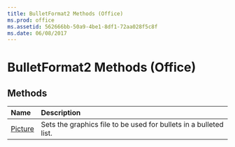 ```yaml
---
title: BulletFormat2 Methods (Office)
ms.prod: office
ms.assetid: 562666bb-50a9-4be1-8df1-72aa028f5c8f
ms.date: 06/08/2017
---
```



# BulletFormat2 Methods (Office)

## Methods



|**Name**|**Description**|
|:-----|:-----|
|[Picture](bulletformat2-picture-method-office.md)|Sets the graphics file to be used for bullets in a bulleted list.|

